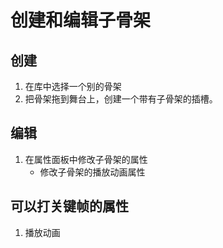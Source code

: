 # 创建和编辑子骨架

## 创建
1. 在库中选择一个别的骨架
2. 把骨架拖到舞台上，创建一个带有子骨架的插槽。

## 编辑
1. 在属性面板中修改子骨架的属性
    - 修改子骨架的播放动画属性

## 可以打关键帧的属性
1. 播放动画